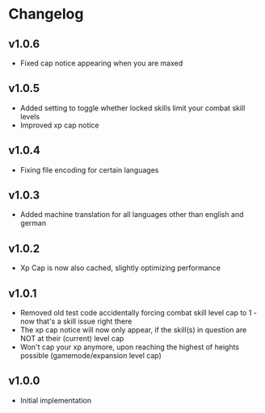 # Changelog

## v1.0.6
* Fixed cap notice appearing when you are maxed

## v1.0.5
* Added setting to toggle whether locked skills limit your combat skill levels
* Improved xp cap notice
 
## v1.0.4
* Fixing file encoding for certain languages

## v1.0.3
* Added machine translation for all languages other than english and german

## v1.0.2
* Xp Cap is now also cached, slightly optimizing performance

## v1.0.1
* Removed old test code accidentally forcing combat skill level cap to 1 - now that's a skill issue right there
* The xp cap notice will now only appear, if the skill(s) in question are NOT at their (current) level cap
* Won't cap your xp anymore, upon reaching the highest of heights possible (gamemode/expansion level cap) 

## v1.0.0
* Initial implementation